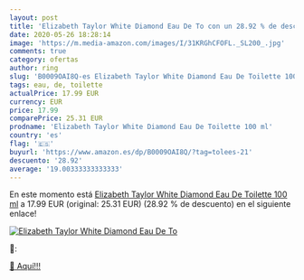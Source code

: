 ```yaml
---
layout: post
title: 'Elizabeth Taylor White Diamond Eau De To con un 28.92 % de descuento'
date: 2020-05-26 18:28:14
image: 'https://m.media-amazon.com/images/I/31KRGhCFOFL._SL200_.jpg'
comments: true
category: ofertas
author: ring
slug: 'B0009OAI8Q-es Elizabeth Taylor White Diamond Eau De Toilette 100 ml'
tags: eau, de, toilette
actualPrice: 17.99 EUR
currency: EUR
price: 17.99
comparePrice: 25.31 EUR
prodname: 'Elizabeth Taylor White Diamond Eau De Toilette 100 ml'
country: 'es'
flag: '🇪🇸'
buyurl: 'https://www.amazon.es/dp/B0009OAI8Q/?tag=tolees-21'
descuento: '28.92'
average: '19.00333333333333'
---
```


En este momento está [Elizabeth Taylor White Diamond Eau De Toilette 100 ml](https://www.amazon.es/dp/B0009OAI8Q/?tag=tolees-21) a 17.99 EUR (original: 25.31 EUR) (28.92 %  de descuento) en el siguiente enlace!

[![Elizabeth Taylor White Diamond Eau De To](https://m.media-amazon.com/images/I/31KRGhCFOFL._SL200_.jpg)](https://www.amazon.es/dp/B0009OAI8Q/?tag=tolees-21)

🔎:


[🛒 Aquí!!!](https://www.amazon.es/dp/B0009OAI8Q/?tag=tolees-21)
